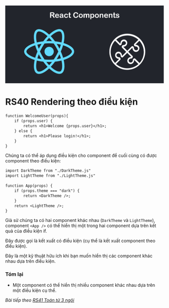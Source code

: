 
![Create-HTML-1](images/components.jpg) 

# RS40 Rendering theo điều kiện

```
function WelcomeUser(props){
    if (props.user) {
        return <h1>Welcome {props.user}</h1>;
    } else {
        return <h1>Please login!</h1>;
    }
}
```

Chúng ta có thể áp dụng điều kiện cho component để cuối cùng có được component theo điều kiện:

```
import DarkTheme from "./DarkTheme.js"
import LightTheme from "./LightTheme.js"

function App(props) {
    if (props.theme === "dark") {
        return <DarkTheme />;
    }
    return <LightTheme />;
}
```

Giả sử chúng ta có hai component khác nhau (`DarkTheme` và `LightTheme`), component `<App />` có thể hiển thị một trong hai component dựa trên kết quả của điều kiện if.

Đây được gọi là kết xuất có điều kiện (cụ thể là kết xuất component theo điều kiện).

Đây là một kỹ thuật hữu ích khi bạn muốn hiển thị các component khác nhau dựa trên điều kiện.

### Tóm lại

- Một component có thể hiển thị nhiều component khác nhau dựa trên một điều kiện cụ thể.



*Bài tiếp theo [RS41 Toán tử 3 ngôi](/lesson/session/session_041_rendering_more.md)*